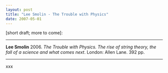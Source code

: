 ```yaml
---
layout: post
title: "Lee Smolin - The Trouble with Physics"
date: 2007-05-01
---
```


[short draft; more to come]:

***
<b>Lee Smolin</b> 2006. _The Trouble with Physics. The rise of string theory, the fall of a science and what comes next_. London: Allen Lane. 392 pp.

***
xxx
